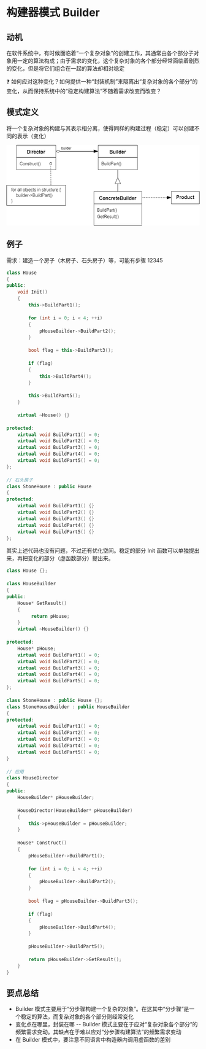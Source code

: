 # 构建器模式 Builder

## 动机

在软件系统中，有时候面临着“一个复杂对象”的创建工作，其通常由各个部分子对象用一定的算法构成；由于需求的变化，这个复杂对象的各个部分经常面临着剧烈的变化，但是将它们组合在一起的算法却相对稳定

:question: 如何应对这种变化？如何提供一种“封装机制”来隔离出“复杂对象的各个部分”的变化，从而保持系统中的“稳定构建算法”不随着需求改变而改变？

## 模式定义

将一个复杂对象的构建与其表示相分离，使得同样的构建过程（稳定）可以创建不同的表示（变化）

<div align="center"><img src="../images/构建器模式.drawio.png" alt="构建器模式" height=210 width= /></div>

## 例子

需求：建造一个房子（木房子、石头房子）等，可能有步骤 12345

```cpp
class House
{
public:
    void Init()
    {
        this->BuildPart1();

        for (int i = 0; i < 4; ++i)
        {
            pHouseBuilder->BuildPart2();
        }

        bool flag = this->BuildPart3();

        if (flag)
        {
            this->BuildPart4();
        }

        this->BuildPart5();
    }

    virtual ~House() {}

protected:
    virtual void BuildPart1() = 0;
    virtual void BuildPart2() = 0;
    virtual void BuildPart3() = 0;
    virtual void BuildPart4() = 0;
    virtual void BuildPart5() = 0;
};

// 石头房子
class StoneHouse : public House
{
protected:
    virtual void BuildPart1() {}
    virtual void BuildPart2() {}
    virtual void BuildPart3() {}
    virtual void BuildPart4() {}
    virtual void BuildPart5() {}
};
```

其实上述代码也没有问题，不过还有优化空间。稳定的部分 Init 函数可以单独提出来，再把变化的部分（虚函数部分）提出来。

```cpp
class House {};

class HouseBuilder
{
public:
    House* GetResult()
    {
         return pHouse;
    }
    virtual ~HouseBuilder() {}

protected:
    House* pHouse;
    virtual void BuildPart1() = 0;
    virtual void BuildPart2() = 0;
    virtual void BuildPart3() = 0;
    virtual void BuildPart4() = 0;
    virtual void BuildPart5() = 0;
};

class StoneHouse : public House {};
class StoneHouseBuilder : public HouseBuilder
{
protected:
    virtual void BuildPart1() = 0;
    virtual void BuildPart2() = 0;
    virtual void BuildPart3() = 0;
    virtual void BuildPart4() = 0;
    virtual void BuildPart5() = 0;
}

// 应用
class HouseDirector
{
public:
    HouseBuilder* pHouseBuilder;

    HouseDirector(HouseBuilder* pHouseBuilder)
    {
        this->pHouseBuilder = pHouseBuilder;
    }

    House* Construct()
    {
        pHouseBuilder->BuildPart1();

        for (int i = 0; i < 4; ++i)
        {
            pHouseBuilder->BuildPart2();
        }

        bool flag = pHouseBuilder->BuildPart3();

        if (flag)
        {
            pHouseBuilder->BuildPart4();
        }

        pHouseBuilder->BuildPart5();

        return pHouseBuilder->GetResult();
    }
}
```

## 要点总结

- Builder 模式主要用于“分步骤构建一个复杂的对象”。在这其中“分步骤”是一个稳定的算法，而复杂对象的各个部分则经常变化
- 变化点在哪里，封装在哪 -- Builder 模式主要在于应对“复杂对象各个部分”的频繁需求变动。其缺点在于难以应对“分步骤构建算法”的频繁需求变动
- 在 Builder 模式中，要注意不同语言中构造器内调用虚函数的差别
